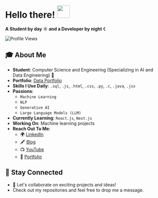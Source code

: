 # Hello there! <img src="https://github.com/user-attachments/assets/ef8aa47e-72db-4604-9985-6107dc3ad4cb" width="40" height="40" />

**A Student by day ☼ and a Developer by night ☾**

<p align="left">
  <img src="https://komarev.com/ghpvc/?username=yashvisharma1204&label=Profile%20views&color=0e75b6&style=flat" alt="Profile Views" />
</p>

## 🎓 About Me

- **Student**: Computer Science and Engineering (Specializing in AI and Data Engineering) 👑  
- **Portfolio**: [Data Portfolio](https://datascienceportfol.io/yashvisharma)
- **Skills I Use Daily**: `.sql`, `.js`, `.html`, `.css`, `.py`, `.c`, `.java`, `.jsx`  
- **Passions**:  
  - `Machine Learning`  
  - `NLP`  
  - `Generative AI`  
  - `Large Language Models (LLM)`  
- **Currently Learning**: `React.js`, `Next.js`  
- **Working On**: Machine learning projects  
- **Reach Out To Me**:  
  - 🌍 [LinkedIn](https://www.linkedin.com/in/yashvi-sharma-150863220/)  
  - 🖋️ [Blog](https://blog95319.wordpress.com/)  
  - 📺 [YouTube](https://www.youtube.com/@yashvisharma1204)  
  - 💼 [Portfolio](https://portfolio-three-wheat-21.vercel.app)

## 🚀 Stay Connected

- 🌟 Let's collaborate on exciting projects and ideas!  
- Check out my repositories and feel free to drop me a message.

